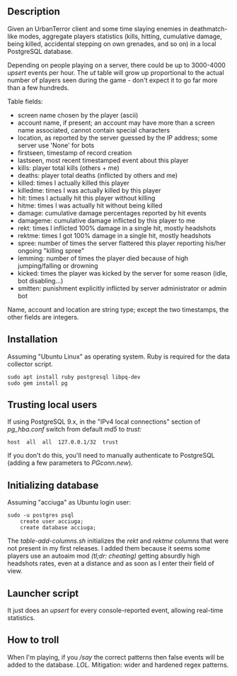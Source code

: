 ## Description

Given an UrbanTerror client and some time slaying enemies in deathmatch-like modes, aggregate players statistics (kills, hitting, cumulative damage, being killed, accidental stepping on own grenades, and so on) in a local PostgreSQL database.

Depending on people playing on a server, there could be up to 3000-4000 *upsert* events per hour. The *ut* table will grow up proportional to the actual number of players seen during the game - don't expect it to go far more than a few hundreds.

Table fields:
* screen name chosen by the player (ascii)
* account name, if present; an account may have more than a screen name associated, cannot contain special characters
* location, as reported by the server guessed by the IP address; some server use 'None' for bots
* firstseen, timestamp of record creation
* lastseen, most recent timestamped event about this player
* kills: player total kills (others + me)
* deaths: player total deaths (inflicted by others and me)
* killed: times I actually killed this player
* killedme: times I was actually killed by this player
* hit: times I actually hit this player without killing
* hitme: times I was actually hit without being killed
* damage: cumulative damage percentages reported by hit events
* damageme: cumulative damage inflicted by this player to me
* rekt: times I inflicted 100% damage in a single hit, mostly headshots
* rektme: times I got 100% damage in a single hit, mostly headshots
* spree: number of times the server flattered this player reporting his/her ongoing "killing spree"
* lemming: number of times the player died because of high jumping/falling or drowning
* kicked: times the player was kicked by the server for some reason (idle, bot disabling...)
* smitten: punishment explicitly inflicted by server administrator or admin bot

Name, account and location are string type; except the two timestamps, the other fields are integers.

## Installation

Assuming "Ubuntu Linux" as operating system. Ruby is required for the data collector script.

    sudo apt install ruby postgresql libpq-dev
    sudo gem install pg

## Trusting local users

If using PostgreSQL 9.x, in the "IPv4 local connections" section of *pg_hba.conf* switch from default *md5* to *trust:*

    host  all  all  127.0.0.1/32  trust

If you don't do this, you'll need to manually authenticate to PostgreSQL (adding a few parameters to *PGconn.new*).

## Initializing database

Assuming "acciuga" as Ubuntu login user:

    sudo -u postgres psql
        create user acciuga;
        create database acciuga;

The *table-add-columns.sh* initializes the *rekt* and *rektme* columns that were not present in my first releases. I added them because it seems some players use an autoaim mod *(tl;dr: cheating)* getting absurdly high headshots rates, even at a distance and as soon as I enter their field of view.

## Launcher script

It just does an *upsert* for every console-reported event, allowing real-time statistics.

## How to troll

When I'm playing, if you */say* the correct patterns then false events will be added to the database. *LOL.*
Mitigation: wider and hardened regex patterns.
